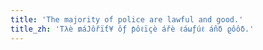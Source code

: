 ```yaml
---
title: 'The majority of police are lawful and good.'
title_zh: 'Tλè ₥áJôřïƭ¥ ôƒ ƥôℓïçè ářè ℓáωƒúℓ áñδ ϱôôδ.'
---
```

